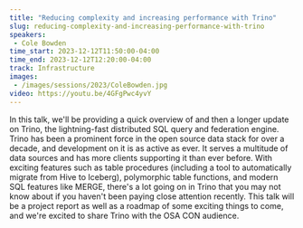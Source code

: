```yaml
---
title: "Reducing complexity and increasing performance with Trino"
slug: reducing-complexity-and-increasing-performance-with-trino
speakers:
 - Cole Bowden
time_start: 2023-12-12T11:50:00-04:00
time_end: 2023-12-12T12:20:00-04:00
track: Infrastructure
images:
 - /images/sessions/2023/ColeBowden.jpg
video: https://youtu.be/4GFgPwc4yvY
---
```


In this talk, we'll be providing a quick overview of and then a longer update on Trino, the lightning-fast distributed SQL query and federation engine. Trino has been a prominent force in the open source data stack for over a decade, and development on it is as active as ever. It serves a multitude of data sources and has more clients supporting it than ever before. With exciting features such as table procedures (including a tool to automatically migrate from Hive to Iceberg), polymorphic table functions, and modern SQL features like MERGE, there's a lot going on in Trino that you may not know about if you haven't been paying close attention recently. This talk will be a project report as well as a roadmap of some exciting things to come, and we're excited to share Trino with the OSA CON audience.